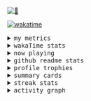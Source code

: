 [![🐙](https://hits.seeyoufarm.com/api/count/incr/badge.svg?url=https%3A%2F%2Fgithub.com%2Fktnkk%2Fhit-counter&count_bg=%23070707&title_bg=%23070707&icon=&icon_color=%23E7E7E7&title=visitors&edge_flat=true)](https://hits.seeyoufarm.com)

[![wakatime](https://wakatime.com/badge/user/43ee8060-219a-4cc8-b7a0-9a681ab5a8a7.svg)](https://wakatime.com/@43ee8060-219a-4cc8-b7a0-9a681ab5a8a7)

<details>
  <summary> <samp>my metrics</samp></summary>
  
  <br>
  
 ![🐳](https://github.com/kkhys/kkhys/blob/main/github-metrics.svg)
  
  ***
</details>

<details>
  <summary> <samp>wakaTime stats</samp></summary>
  
  <br>
  
<!--START_SECTION:waka-->
![Code Time](http://img.shields.io/badge/Code%20Time-922%20hrs%2042%20mins-blue)

**🐱 My GitHub Data** 

> 📦 5.0 MB Used in GitHub's Storage 
 > 
> 🏆 2,566 Contributions in the Year 2023
 > 
> 💼 Opted to Hire
 > 
> 📜 3 Public Repositories 
 > 
> 🔑 56 Private Repositories 
 > 
**I'm an Early 🐤** 

```text
🌞 Morning                10493 commits       ███████████░░░░░░░░░░░░░░   43.97 % 
🌆 Daytime                5602 commits        ██████░░░░░░░░░░░░░░░░░░░   23.48 % 
🌃 Evening                6711 commits        ███████░░░░░░░░░░░░░░░░░░   28.12 % 
🌙 Night                  1057 commits        █░░░░░░░░░░░░░░░░░░░░░░░░   04.43 % 
```
📅 **I'm Most Productive on Monday** 

```text
Monday                   4573 commits        █████░░░░░░░░░░░░░░░░░░░░   19.16 % 
Tuesday                  4044 commits        ████░░░░░░░░░░░░░░░░░░░░░   16.95 % 
Wednesday                4307 commits        █████░░░░░░░░░░░░░░░░░░░░   18.05 % 
Thursday                 3894 commits        ████░░░░░░░░░░░░░░░░░░░░░   16.32 % 
Friday                   4145 commits        ████░░░░░░░░░░░░░░░░░░░░░   17.37 % 
Saturday                 1526 commits        ██░░░░░░░░░░░░░░░░░░░░░░░   06.39 % 
Sunday                   1374 commits        █░░░░░░░░░░░░░░░░░░░░░░░░   05.76 % 
```


📊 **This Week I Spent My Time On** 

```text
🕑︎ Time Zone: Asia/Tokyo

💬 Programming Languages: 
Other                    30 hrs 28 mins      ██████████████████░░░░░░░   73.19 % 
HTML                     2 hrs 23 mins       █░░░░░░░░░░░░░░░░░░░░░░░░   05.76 % 
Play2                    1 hr 53 mins        █░░░░░░░░░░░░░░░░░░░░░░░░   04.53 % 
JavaScript               1 hr 25 mins        █░░░░░░░░░░░░░░░░░░░░░░░░   03.43 % 
Java                     1 hr 15 mins        █░░░░░░░░░░░░░░░░░░░░░░░░   03.04 % 

🔥 Editors: 
Chrome                   30 hrs 28 mins      ██████████████████░░░░░░░   73.19 % 
IntelliJ                 10 hrs 45 mins      ██████░░░░░░░░░░░░░░░░░░░   25.83 % 
WebStorm                 14 mins             ░░░░░░░░░░░░░░░░░░░░░░░░░   00.59 % 
RubyMine                 9 mins              ░░░░░░░░░░░░░░░░░░░░░░░░░   00.38 % 
DataGrip                 0 secs              ░░░░░░░░░░░░░░░░░░░░░░░░░   00.02 % 

💻 Operating System: 
Mac                      41 hrs 38 mins      █████████████████████████   100.00 % 
```


 Last Updated on 2023/06/14 18:39:56 UTC
<!--END_SECTION:waka-->
  
  ***
</details>


<details>
  <summary> <samp>now playing</samp></summary>
  
  <br>
 
 [![🐟](https://spotify-github-profile.vercel.app/api/view?uid=31ryofms4dnv7mrohhepo4c4zgqu&cover_image=true&theme=default&show_offline=false&background_color=121212&bar_color=53b14f&bar_color_cover=false)](https://open.spotify.com/user/31ryofms4dnv7mrohhepo4c4zgqu)
  
  ***
</details>

<details>
  <summary> <samp>github readme stats</samp></summary>
  
  <br>
  
 <p align="left"> 
  <img alt="🐠" src="https://github-readme-stats.vercel.app/api?username=kkhys&count_private=true&show_icons=true&theme=dark&include_all_commits=true" />
  <img alt="🐟" src="https://github-readme-stats.vercel.app/api/top-langs/?username=kkhys&layout=compact&theme=dark&langs_count=10&hide=HTML,CSS,SCSS" />
</p>
  
  ***
</details>

<details>
  <summary> <samp>profile trophies</samp></summary>
  
  <br>
  
  [![🐬](https://github-profile-trophy.vercel.app/?username=kkhys&rank=SECRET,SSS,SS,S,AAA,AA,A&theme=darkhub&row=1&margin-w=10&no-bg=true)](https://github.com/ryo-ma/github-profile-trophy)
  
  ***
</details>

<details>
  <summary> <samp>summary cards</samp></summary>
  
  <br>
  
  ![🐋](https://github-profile-summary-cards.vercel.app/api/cards/profile-details?username=kkhys&theme=github_dark)
  ![🦑](https://github-profile-summary-cards.vercel.app/api/cards/repos-per-language?username=kkhys&theme=github_dark)
  ![🦭](https://github-profile-summary-cards.vercel.app/api/cards/most-commit-language?username=kkhys&theme=github_dark)
  ![🦀](https://github-profile-summary-cards.vercel.app/api/cards/stats?username=kkhys&theme=github_dark)
  ![🦈](https://github-profile-summary-cards.vercel.app/api/cards/productive-time?username=kkhys&theme=github_dark)
  
  ***
</details>

<details>
  <summary> <samp>streak stats</samp></summary>
  
  <br>
  
  [![🐠](http://github-readme-streak-stats.herokuapp.com?user=kkhys&theme=dark)](https://git.io/streak-stats)
  
  ***
</details>

<details>
  <summary> <samp>activity graph</samp></summary>
  
  <br>
  
  [![🐡](https://github-readme-activity-graph.cyclic.app/graph?username=kkhys&theme=xcode)](https://github.com/ashutosh00710/github-readme-activity-graph)
  
  ***
</details>

